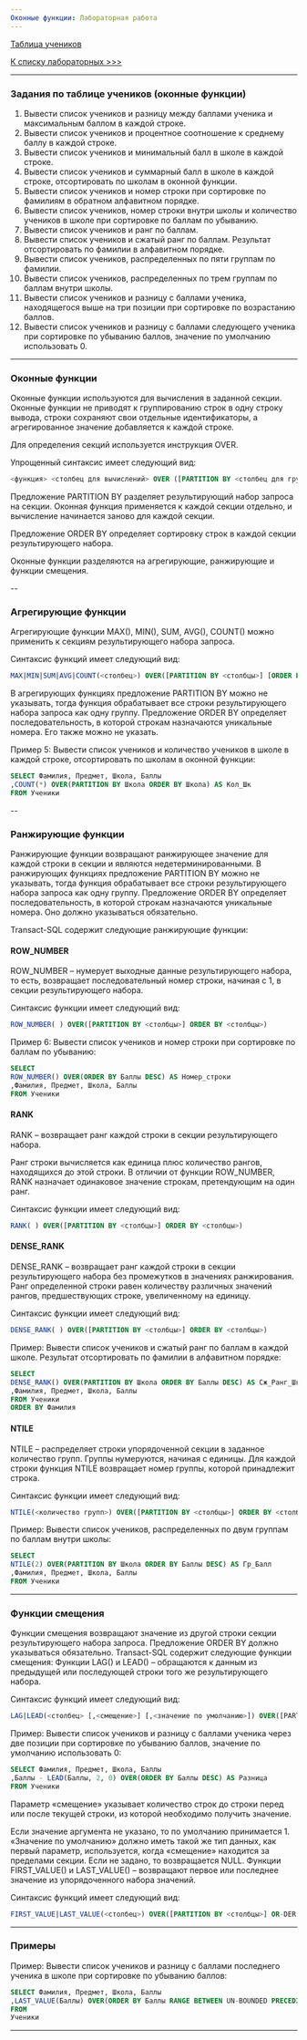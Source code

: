 ```yaml
---
Оконные функции: Лабораторная работа 
---
```


[Таблица учеников](assets/lab5/Pupils.xlsx)

[К списку лабораторных >>>](../README.md)

---

### Задания по таблице учеников (оконные функции)

1. Вывести список учеников и разницу между баллами ученика и максимальным баллом в каждой строке.
2. Вывести список учеников и процентное соотношение к среднему баллу в каждой строке.
3. Вывести список учеников и минимальный балл в школе в каждой строке.
4. Вывести список учеников и суммарный балл в школе в каждой строке, отсортировать по школам в оконной функции.
5. Вывести список учеников и номер строки при сортировке по фамилиям в обратном алфавитном порядке.
6. Вывести список учеников, номер строки внутри школы и количество учеников в школе при сортировке по баллам по убыванию.
7. Вывести список учеников и ранг по баллам.
8. Вывести список учеников и сжатый ранг по баллам. Результат отсортировать по фамилии в алфавитном порядке.
9. Вывести список учеников, распределенных по пяти группам по фамилии.
10. Вывести список учеников, распределенных по трем группам по баллам внутри школы.
11. Вывести список учеников и разницу с баллами ученика, находящегося выше на три позиции при сортировке по возрастанию баллов.
12. Вывести список учеников и разницу с баллами следующего ученика при сортировке по убыванию баллов, значение по умолчанию использовать 0.
    
---

### Оконные функции

Оконные функции используются для вычисления в заданной секции. 
Оконные функции не приводят к группированию строк в одну строку вывода, 
строки сохраняют свои отдельные идентификаторы, а агрегированное значение добавляется к каждой строке.

Для определения секций используется инструкция OVER. 

Упрощенный синтаксис имеет следующий вид:

```sql
<функция> <столбец для вычислений> OVER ([PARTITION BY <столбец для группировки>] [ORDER BY <столбец для сортировки>])
```

Предложение PARTITION BY разделяет результирующий набор запроса на секции. 
Оконная функция применяется к каждой секции отдельно, и вычисление начинается заново для каждой секции.

Предложение ORDER BY определяет сортировку строк в каждой секции результирующего набора.

Оконные функции разделяются на агрегирующие, ранжирующие и функции смещения.

--

### Агрегирующие функции

Агрегирующие функции MAX(), MIN(), SUM, AVG(), COUNT() можно применить к секциям результирующего набора запроса. 

Синтаксис функций имеет следующий вид:

```sql
MAX|MIN|SUM|AVG|COUNT(<столбец>) OVER([PARTITION BY <столбцы>] [ORDER BY <столбцы>])
```

В агрегирующих функциях предложение PARTITION BY можно не указывать, 
тогда функция обрабатывает все строки результирующего набора запроса как одну группу. 
Предложение ORDER BY определяет последовательность, в которой строкам назначаются уникальные номера.
Его также можно не указать.

Пример 5: Вывести список учеников и количество учеников в школе в каждой строке, отсортировать по школам в оконной функции:
```sql
SELECT Фамилия, Предмет, Школа, Баллы
,COUNT(*) OVER(PARTITION BY Школа ORDER BY Школа) AS Кол_Шк
FROM Ученики
```

--

### Ранжирующие функции

Ранжирующие функции возвращают ранжирующее значение для каждой строки в секции и являются недетерминированными.
В ранжирующих функциях предложение PARTITION BY можно не указывать, 
тогда функция обрабатывает все строки результирующего набора запроса как одну группу. 
Предложение ORDER BY определяет последовательность, в которой строкам назначаются уникальные номера. 
Оно должно указываться обязательно.

Transact-SQL содержит следующие ранжирующие функции:

#### ROW_NUMBER

ROW_NUMBER – нумерует выходные данные результирующего набора, то есть, 
возвращает последовательный номер строки, начиная с 1, в секции результирующего набора. 

Синтаксис функции имеет следующий вид:
```sql
ROW_NUMBER( ) OVER([PARTITION BY <столбцы>] ORDER BY <столбцы>)
```

Пример 6: Вывести список учеников и номер строки при сортировке по баллам по убыванию:
```sql
SELECT
ROW_NUMBER() OVER(ORDER BY Баллы DESC) AS Номер_строки
,Фамилия, Предмет, Школа, Баллы
FROM Ученики
```

#### RANK

RANK – возвращает ранг каждой строки в секции результирующего набора. 

Ранг строки вычисляется как единица плюс количество рангов, находящихся до этой строки. 
В отличии от функции ROW_NUMBER, RANK назначает одинаковое значение строкам, претендующим на один ранг. 

Синтаксис функции имеет следующий вид:
```sql
RANK( ) OVER([PARTITION BY <столбцы>] ORDER BY <столбцы>)
```

#### DENSE_RANK

DENSE_RANK – возвращает ранг каждой строки в секции результирующего набора без промежутков в значениях ранжирования. 
Ранг определенной строки равен количеству различных значений рангов, предшествующих строке, увеличенному на единицу. 

Синтаксис функции имеет следующий вид:
```sql
DENSE_RANK( ) OVER([PARTITION BY <столбцы>] ORDER BY <столбцы>)
```

Пример: Вывести список учеников и сжатый ранг по баллам в каждой школе. 
Результат отсортировать по фамилии в алфавитном порядке:
```sql
SELECT
DENSE_RANK() OVER(PARTITION BY Школа ORDER BY Баллы DESC) AS Сж_Ранг_Шк
,Фамилия, Предмет, Школа, Баллы
FROM Ученики
ORDER BY Фамилия
```

#### NTILE

NTILE – распределяет строки упорядоченной секции в заданное количество групп. 
Группы нумеруются, начиная с единицы. Для каждой строки функция NTILE возвращает номер группы, которой принадлежит строка. 

Синтаксис функции имеет следующий вид:
```sql
NTILE(<количество групп>) OVER([PARTITION BY <столбцы>] ORDER BY <столбцы>)
```

Пример: Вывести список учеников, распределенных по двум группам по баллам внутри школы:
```sql
SELECT
NTILE(2) OVER(PARTITION BY Школа ORDER BY Баллы DESC) AS Гр_Балл
,Фамилия, Предмет, Школа, Баллы
FROM Ученики
```

---

### Функции смещения

Функции смещения возвращают значение из другой строки секции результирующего набора запроса. 
Предложение ORDER BY должно указываться обязательно.
Transact-SQL содержит следующие функции смещения:
Функции LAG() и LEAD() – обращаются к данным из предыдущей или последующей строки того же результирующего набора. 

Синтаксис функций имеет следующий вид:
```sql
LAG|LEAD(<столбец> [,<смещение>] [,<значение по умолчанию>]) OVER([PARTI-TION BY <столбцы>] ORDER BY <столбцы>)
```

Пример: Вывести список учеников и разницу с баллами ученика через две позиции при сортировке по убыванию баллов, значение по умолчанию использовать 0:
```sql
SELECT Фамилия, Предмет, Школа, Баллы
,Баллы - LEAD(Баллы, 2, 0) OVER(ORDER BY Баллы DESC) AS Разница
FROM Ученики
```

Параметр «смещение» указывает количество строк до строки перед или после текущей строки, из которой необходимо получить значение.

Если значение аргумента не указано, то по умолчанию принимается 1.
«Значение по умолчанию» должно иметь такой же тип данных, как первый параметр, используется, когда «смещение» находится за пределами секции. 
Если не задано, то возвращается NULL.
Функции FIRST_VALUE() и LAST_VALUE() – возвращают первое или последнее значение из упорядоченного набора значений.

Синтаксис функций имеет следующий вид:
```sql
FIRST_VALUE|LAST_VALUE(<столбец>) OVER([PARTITION BY <столбцы>] OR-DER BY <столбцы>)
```

---

### Примеры



Пример: Вывести список учеников и разницу с баллами последнего ученика в школе при сортировке по убыванию баллов:

```sql
SELECT Фамилия, Предмет, Школа, Баллы
,LAST_VALUE(Баллы) OVER(ORDER BY Баллы RANGE BETWEEN UN-BOUNDED PRECEDING AND UNBOUNDED FOLLOWING) - Баллы AS Разница
FROM
Ученики
```

---
